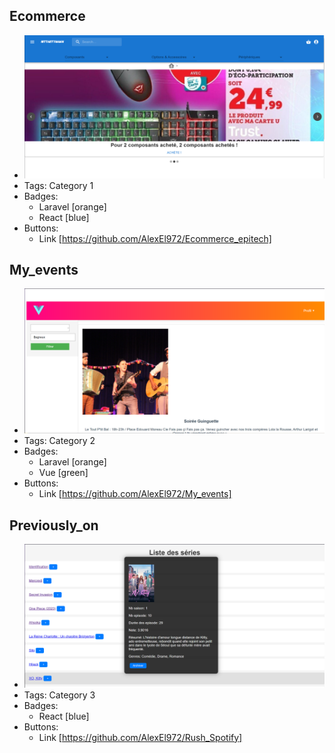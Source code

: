 ## Ecommerce
 
- ![600x200](../ecommerce.png)
- Tags: Category 1
- Badges:
  - Laravel [orange]
  - React [blue]
- Buttons:
  - Link [https://github.com/AlexEl972/Ecommerce_epitech]

## My_events
 
- ![600x200](../my_events.png)
- Tags: Category 2
- Badges:
  - Laravel [orange]
  - Vue [green]
- Buttons:
  - Link [https://github.com/AlexEl972/My_events]

## Previously_on
 
- ![600x200](../previously_on.png)
- Tags: Category 3
- Badges:
  - React [blue]
- Buttons:
  - Link [https://github.com/AlexEl972/Rush_Spotify]